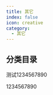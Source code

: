 ```yaml
---
title: 其它
index: false
icon: creative
category:
  - 其它
---
```


## 分类目录
测试1234567890

1234567890
<ArticlesMenu />
